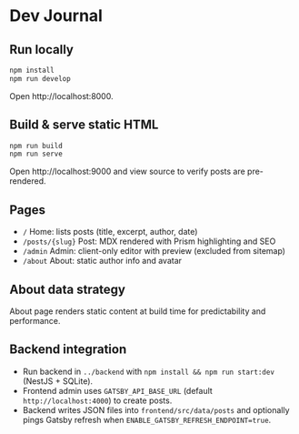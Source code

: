 # Dev Journal 

## Run locally

```bash
npm install
npm run develop
```

Open http://localhost:8000.

## Build & serve static HTML

```bash
npm run build
npm run serve
```

Open http://localhost:9000 and view source to verify posts are pre-rendered.

## Pages
- `/` Home: lists posts (title, excerpt, author, date)
- `/posts/{slug}` Post: MDX rendered with Prism highlighting and SEO
- `/admin` Admin: client-only editor with preview (excluded from sitemap)
- `/about` About: static author info and avatar

## About data strategy
About page renders static content at build time for predictability and performance.

## Backend integration

- Run backend in `../backend` with `npm install && npm run start:dev` (NestJS + SQLite).
- Frontend admin uses `GATSBY_API_BASE_URL` (default `http://localhost:4000`) to create posts.
- Backend writes JSON files into `frontend/src/data/posts` and optionally pings Gatsby refresh when `ENABLE_GATSBY_REFRESH_ENDPOINT=true`.
